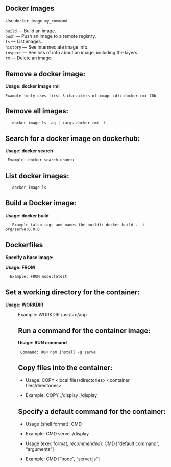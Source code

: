 ## **Docker Images**

Use  `docker image my_command`

`build`  — Build an image.  
`push`  — Push an image to a remote registry.  
`ls`  — List images.  
`history`  — See intermediate image info.  
`inspect`  — See lots of info about an image, including the layers.  
`rm`  — Delete an image.
## **Remove a docker image:**

**Usage: docker image rmi <image id>**
    
 

    Example (only uses first 3 characters of image id): docker rmi 70b
    

## **Remove all images:**

       docker image ls -aq | xargs docker rmi -f
    

## **Search for a docker image on dockerhub:**

 **Usage: docker search <image>**
    
     Example: docker search ubuntu
    

## **List docker images:**

       docker image ls
    

## **Build a Docker image:**

   **Usage: docker build <path>**
    
       Example (also tags and names the build): docker build . -t org/serve:0.0.0
    

## **Dockerfiles**

**Specify a base image:**

**Usage: FROM <base image>**
    
      Example: FROM node:latest
    

## **Set a working directory for the container:**

**Usage: WORKDIR <dir>**
    
 Example: WORKDIR /usr/src/app
    

## **Run a command for the container image:**

 **Usage: RUN command**
    
     Command: RUN npm install -g serve
    

## **Copy files into the container:**

-   Usage: COPY <local files/directories> <container files/directories>
    
-   Example: COPY ./display ./display
    
## **Specify a default command for the container:**

-   Usage (shell format): CMD <default command>
    
-   Example: CMD serve ./display
    
-   Usage (exec format,  _recommended_): CMD [“default command”, “arguments”]
    
-   Example: CMD [“node”, “server.js”]